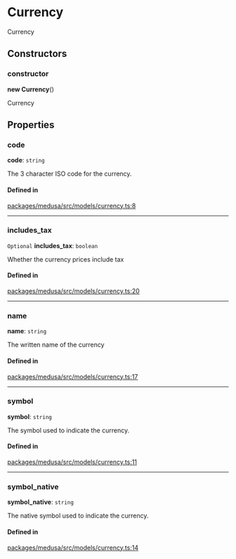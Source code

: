 # Currency

Currency

## Constructors

### constructor

**new Currency**()

Currency

## Properties

### code

 **code**: `string`

The 3 character ISO code for the currency.

#### Defined in

[packages/medusa/src/models/currency.ts:8](https://github.com/medusajs/medusa/blob/e39010127/packages/medusa/src/models/currency.ts#L8)

___

### includes\_tax

 `Optional` **includes\_tax**: `boolean`

Whether the currency prices include tax

#### Defined in

[packages/medusa/src/models/currency.ts:20](https://github.com/medusajs/medusa/blob/e39010127/packages/medusa/src/models/currency.ts#L20)

___

### name

 **name**: `string`

The written name of the currency

#### Defined in

[packages/medusa/src/models/currency.ts:17](https://github.com/medusajs/medusa/blob/e39010127/packages/medusa/src/models/currency.ts#L17)

___

### symbol

 **symbol**: `string`

The symbol used to indicate the currency.

#### Defined in

[packages/medusa/src/models/currency.ts:11](https://github.com/medusajs/medusa/blob/e39010127/packages/medusa/src/models/currency.ts#L11)

___

### symbol\_native

 **symbol\_native**: `string`

The native symbol used to indicate the currency.

#### Defined in

[packages/medusa/src/models/currency.ts:14](https://github.com/medusajs/medusa/blob/e39010127/packages/medusa/src/models/currency.ts#L14)
